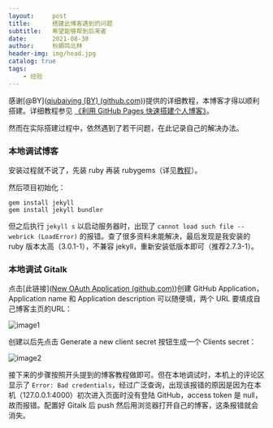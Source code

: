 ```yaml
---
layout:     post
title:      搭建此博客遇到的问题
subtitle:   希望能够帮到后来者
date:       2021-08-30
author:     秋蜩鸣北林
header-img: img/head.jpg
catalog: true
tags:
    - 经验
---
```


感谢[@BY]([qiubaiying (BY) (github.com)](https://github.com/qiubaiying))提供的详细教程，本博客才得以顺利搭建。详细教程参见 [《利用 GitHub Pages 快速搭建个人博客》](http://www.jianshu.com/p/e68fba58f75c)。

然而在实际搭建过程中，依然遇到了若干问题，在此记录自己的解决办法。

### 本地调试博客

安装过程就不说了，先装 ruby 再装 rubygems（详见[教程](https://www.jianshu.com/p/9f71e260925d)）。

然后项目初始化：

```shell
gem install jekyll
gem install jekyll bundler
```

但之后执行 `jekyll s` 以启动服务器时，出现了 `cannot load such file -- webrick (LoadError)` 的报错。查了很多资料未能解决，最后发现是我安装的 ruby 版本太高（3.0.1-1），不兼容 jekyll，重新安装低版本即可（推荐2.7.3-1）。

### 本地调试 Gitalk

点击[此链接]([New OAuth Application (github.com)](https://github.com/settings/applications/new))创建 GitHub Application，Application name 和 Application description 可以随便填，两个 URL 要填成自己博客主页的URL：

![image1](https://github.com/AvatarGanymede/AvatarGanymede.github.io/blob/master/_posts/2021-08-30-%E6%90%AD%E5%BB%BA%E6%AD%A4%E5%8D%9A%E5%AE%A2%E9%81%87%E5%88%B0%E7%9A%84%E9%97%AE%E9%A2%98.assets/image-20210830150851043.png?raw=true)

创建以后先点击 Generate a new client secret 按钮生成一个 Clients secret：

![image2](https://github.com/AvatarGanymede/AvatarGanymede.github.io/blob/master/_posts/2021-08-30-%E6%90%AD%E5%BB%BA%E6%AD%A4%E5%8D%9A%E5%AE%A2%E9%81%87%E5%88%B0%E7%9A%84%E9%97%AE%E9%A2%98.assets/image-20210830151008148-16303082784537.png?raw=true)

接下来的步骤按照开头提到的博客教程做即可。但在本地调试时，本机上的评论区显示了 `Error: Bad credentials`，经过广泛查询，出现该报错的原因是因为在本机（127.0.0.1:4000）初次进入页面时没有登陆 GitHub，access token 是 null，故而报错。配置好 Gitalk 后 push 然后用浏览器打开自己的博客，这条报错就会消失。

